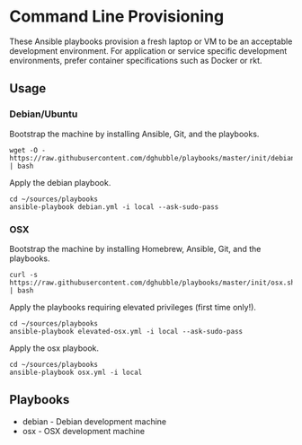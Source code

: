 
# Command Line Provisioning

These Ansible playbooks provision a fresh laptop or VM to be an acceptable development environment. For application or service specific development environments, prefer container specifications such as Docker or rkt.

## Usage

### Debian/Ubuntu

Bootstrap the machine by installing Ansible, Git, and the playbooks.

    wget -O - https://raw.githubusercontent.com/dghubble/playbooks/master/init/debian.sh | bash

Apply the debian playbook.

    cd ~/sources/playbooks
    ansible-playbook debian.yml -i local --ask-sudo-pass 

### OSX

Bootstrap the machine by installing Homebrew, Ansible, Git, and the playbooks.

    curl -s https://raw.githubusercontent.com/dghubble/playbooks/master/init/osx.sh | bash

Apply the playbooks requiring elevated privileges (first time only!).

	cd ~/sources/playbooks
	ansible-playbook elevated-osx.yml -i local --ask-sudo-pass

Apply the osx playbook.

	cd ~/sources/playbooks
	ansible-playbook osx.yml -i local

## Playbooks

* debian - Debian development machine
* osx - OSX development machine
